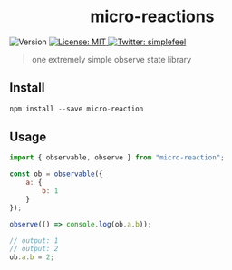 <h1 align="center">micro-reactions</h1>
<p>
  <img alt="Version" src="https://img.shields.io/badge/version-0.1.0-blue.svg?cacheSeconds=2592000" />
  <a href="#" target="_blank">
    <img alt="License: MIT" src="https://img.shields.io/badge/License-MIT-yellow.svg" />
  </a>
  <a href="https://twitter.com/simplefeel" target="_blank">
    <img alt="Twitter: simplefeel" src="https://img.shields.io/twitter/follow/simplefeel.svg?style=social" />
  </a>
</p>

> one extremely simple observe state library


## Install

```js
npm install --save micro-reaction
```

## Usage

```js
import { observable, observe } from "micro-reaction";

const ob = observable({
    a: {
        b: 1
    }
});

observe(() => console.log(ob.a.b));

// output: 1
// output: 2
ob.a.b = 2;
```